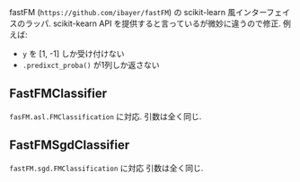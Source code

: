 fastFM (`https://github.com/ibayer/fastFM`) の scikit-learn 風インターフェイスのラッパ. scikit-kearn API を提供すると言っているが微妙に違うので修正.
例えば:
* `y` を [1, -1] しか受け付けない
* `.predixct_proba()` が1列しか返さない

## FastFMClassifier
`fasFM.asl.FMClassification` に対応.
引数は全く同じ.

## FastFMSgdClassifier
`fastFM.sgd.FMClassification` に対応
引数は全く同じ.